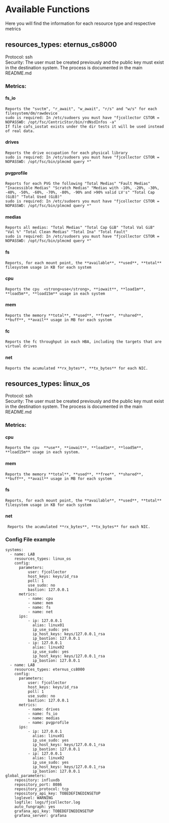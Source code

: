 # Available Functions

Here you will find the information for each resource type and respective metrics

## resources_types: eternus_cs8000

Protocol: ssh<br>
Security: The user must be created previously and the public key must exist in the destination system. The process is documented in the main README.md<br>
### Metrics:<br>
  #### fs_io<br>

    Reports the "svctm", "r_await", "w_await", "r/s" and "w/s" for each filesystem/dm/rawdevice
    sudo is required: In /etc/sudoers you must have "fjcollector CSTOR = NOPASSWD: /opt/fsc/CentricStor/bin/rdNsdInfos -a"
    If file cafs_iostat exists under the dir tests it will be used instead of real data.
  
  #### drives<br>

    Reports the drive occupation for each physical library
    sudo is required: In /etc/sudoers you must have "fjcollector CSTOR = NOPASSWD: /opt/fsc/bin/plmcmd query *"
  
  #### pvgprofile<br>
    Reports for each PVG the following "Total Medias" "Fault Medias" "Inacessible Medias" "Scratch Medias" "Medias with -10%, -20%, -30%, -40%, -50%, -60%, -70%, -80%, -90% and >90% valid LV's" "Total Cap (GiB)" "Total Used (GiB)"
    sudo is required: In /etc/sudoers you must have "fjcollector CSTOR = NOPASSWD: /opt/fsc/bin/plmcmd query *"
  
  #### medias<br>
    Reports all medias: "Total Medias" "Total Cap GiB" "Total Val GiB" "Val %" "Total Clean Medias" "Total Ina" "Total Fault"
    sudo is required: In /etc/sudoers you must have "fjcollector CSTOR = NOPASSWD: /opt/fsc/bin/plmcmd query *"
  
  #### fs<br>
  
    Reports, for each mount point, the **available**, **used**, **total** filesystem usage in KB for each system
  
  #### cpu<br>
  
    Reports the cpu  <strong>use</strong>, **iowait**, **load1m**, **load5m**, **load15m** usage in each system
  
  #### mem<br>
  
    Reports the memory **total**, **used**, **free**, **shared**, **buff**, **avail** usage in MB for each system
  
  #### fc<br>
  
    Reports the fc throughput in each HBA, including the targets that are virtual drives
  
  #### net<br>
  
    Reports the acumulated **rx_bytes**, **tx_bytes** for each NIC.
      
## resources_types: linux_os

Protocol: ssh<br>
Security: The user must be created previously and the public key must exist in the destination system. The process is documented in the main README.md<br>
### Metrics:<br>

  #### cpu<br>

    Reports the cpu  **use**, **iowait**, **load1m**, **load5m**, **load15m** usage in each system.

  #### mem<br>

    Reports the memory **total**, **used**, **free**, **shared**, **buff**, **avail** usage in MB for each system

  #### fs<br>

    Reports, for each mount point, the **available**, **used**, **total** filesystem usage in KB for each system

  #### net<br>

     Reports the acumulated **rx_bytes**, **tx_bytes** for each NIC.

### Config File example<br>

````
systems:
  - name: LAB
    resources_types: linux_os
    config:
      parameters:
          user: fjcollector
          host_keys: keys/id_rsa
          poll: 1
          use_sudo: no
          bastion: 127.0.0.1
      metrics:
          - name: cpu
          - name: mem
          - name: fs
          - name: net
      ips:
          - ip: 127.0.0.1
            alias: linux01
            ip_use_sudo: yes
            ip_host_keys: keys/127.0.0.1_rsa
            ip_bastion: 127.0.0.1
          - ip: 127.0.0.1
            alias: linux02
            ip_use_sudo: yes
            ip_host_keys: keys/127.0.0.1_rsa
            ip_bastion: 127.0.0.1
  - name: LAB
    resources_types: eternus_cs8000
    config:
      parameters:
          user: fjcollector
          host_keys: keys/id_rsa
          poll: 1
          use_sudo: no
          bastion: 127.0.0.1
      metrics:
          - name: drives
          - name: fs_io
          - name: medias
          - name: pvgprofile
      ips:
          - ip: 127.0.0.1
            alias: linux01
            ip_use_sudo: yes
            ip_host_keys: keys/127.0.0.1_rsa
            ip_bastion: 127.0.0.1
          - ip: 127.0.0.1
            alias: linux02
            ip_use_sudo: yes
            ip_host_keys: keys/127.0.0.1_rsa
            ip_bastion: 127.0.0.1
global_parameters:
    repository: influxdb
    repository_port: 8086
    repository_protocol: tcp
    repository_api_key: TOBEDEFINEDINSETUP
    loglevel: WARNING
    logfile: logs/fjcollector.log
    auto_fungraph: yes
    grafana_api_key: TOBEDEFINEDINSETUP
    grafana_server: grafana
````
